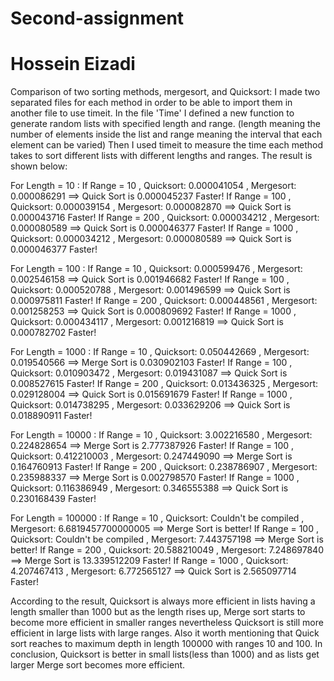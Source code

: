 # Second-assignment
# Hossein Eizadi
Comparison of two sorting methods, mergesort, and Quicksort:
I made two separated files for each method in order to be able to import them in another file to use timeit.
In the file 'Time' I defined a new function to generate random lists with specified length and range. (length meaning the number of elements inside the list and range meaning the interval that each element can be varied)
Then I used timeit to measure the time each method takes to sort different lists with different lengths and ranges.
The result is shown below:

For Length = 10 :
If Range = 10   , Quicksort: 0.000041054 , Mergesort: 0.000086291 ==> Quick Sort is 0.000045237 Faster!
If Range = 100  , Quicksort: 0.000039154 , Mergesort: 0.000082870 ==> Quick Sort is 0.000043716 Faster!
If Range = 200  , Quicksort: 0.000034212 , Mergesort: 0.000080589 ==> Quick Sort is 0.000046377 Faster!
If Range = 1000 , Quicksort: 0.000034212 , Mergesort: 0.000080589 ==> Quick Sort is 0.000046377 Faster!

For Length = 100 :
If Range = 10   , Quicksort: 0.000599476 , Mergesort: 0.002546158 ==> Quick Sort is 0.001946682 Faster!
If Range = 100  , Quicksort: 0.000520788 , Mergesort: 0.001496599 ==> Quick Sort is 0.000975811 Faster!
If Range = 200  , Quicksort: 0.000448561 , Mergesort: 0.001258253 ==> Quick Sort is 0.000809692 Faster!
If Range = 1000 , Quicksort: 0.000434117 , Mergesort: 0.001216819 ==> Quick Sort is 0.000782702 Faster!

For Length = 1000 :
If Range = 10   , Quicksort: 0.050442669 , Mergesort: 0.019540566 ==> Merge Sort is 0.030902103 Faster!
If Range = 100  , Quicksort: 0.010903472 , Mergesort: 0.019431087 ==> Quick Sort is 0.008527615 Faster!
If Range = 200  , Quicksort: 0.013436325 , Mergesort: 0.029128004 ==> Quick Sort is 0.015691679 Faster!
If Range = 1000 , Quicksort: 0.014738295 , Mergesort: 0.033629206 ==> Quick Sort is 0.018890911 Faster!

For Length = 10000 :
If Range = 10   , Quicksort: 3.002216580 , Mergesort: 0.224828654 ==> Merge Sort is 2.777387926 Faster!
If Range = 100  , Quicksort: 0.412210003 , Mergesort: 0.247449090 ==> Merge Sort is 0.164760913 Faster!
If Range = 200  , Quicksort: 0.238786907 , Mergesort: 0.235988337 ==> Merge Sort is 0.002798570 Faster!
If Range = 1000 , Quicksort: 0.116386949 , Mergesort: 0.346555388 ==> Quick Sort is 0.230168439 Faster!

For Length = 100000 :
If Range = 10    , Quicksort: Couldn't be compiled , Mergesort: 6.6819457700000005 ==> Merge Sort is better!
If Range = 100   , Quicksort: Couldn't be compiled , Mergesort: 7.443757198 ==> Merge Sort is better!
If Range = 200  , Quicksort: 20.588210049 , Mergesort: 7.248697840 ==> Merge Sort is 13.339512209 Faster!
If Range = 1000 , Quicksort: 4.207467413 , Mergesort: 6.772565127 ==> Quick Sort is 2.565097714 Faster!

According to the result, Quicksort is always more efficient in lists having a length smaller than 1000 but as the length rises up, Merge sort starts to become more efficient in smaller ranges nevertheless Quicksort is still more efficient in large lists with large ranges.
Also it worth mentioning that Quick sort reaches to maximum depth in length 100000 with ranges 10 and 100.
In conclusion, Quicksort is better in small lists(less than 1000) and as lists get larger Merge sort becomes more efficient.

